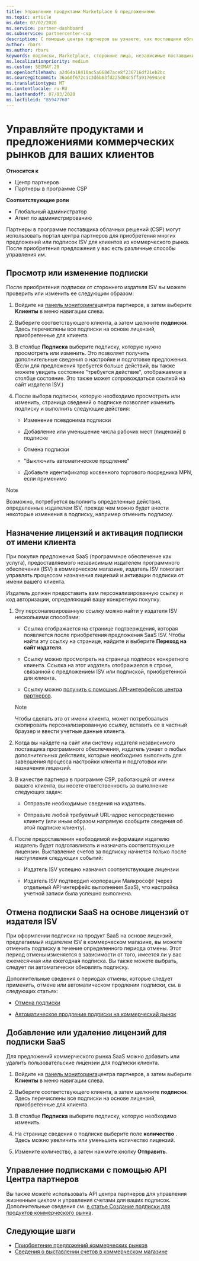 ```yaml
---
title: Управление продуктами Marketplace & предложениями
ms.topic: article
ms.date: 07/02/2020
ms.service: partner-dashboard
ms.subservice: partnercenter-csp
description: С помощью центра партнеров вы узнаете, как поставщики облачных решений могут управлять предложениями сторонних поставщиков программного обеспечения, приобретенными для клиентов из коммерческого рынка.
author: rbars
ms.author: rbars
keywords: подписки, Marketplace, сторонние лица, независимые поставщики программного обеспечения, предложения SaaS, программа поставщика облачных решений, управление предложением, Управление подпиской, лицензии, отмена подписки, рабочие места, отключение автоматического продления, MPN идентификатор непрямого торгового посредника
ms.localizationpriority: medium
ms.custom: SEOMAY.20
ms.openlocfilehash: a2d64a18410ac5a668d7ace8f236716df21eb2bc
ms.sourcegitcommit: 36a60f672c1c3d6b63fd225d04c5ffa917694ae0
ms.translationtype: MT
ms.contentlocale: ru-RU
ms.lasthandoff: 07/03/2020
ms.locfileid: "85947760"
---
```

# <a name="manage-commercial-marketplace-products-and-offers-for-your-customers"></a>Управляйте продуктами и предложениями коммерческих рынков для ваших клиентов

**Относится к**

- Центр партнеров
- Партнеры в программе CSP

**Соответствующие роли**

- Глобальный администратор
- Агент по администрированию

Партнеры в программе поставщика облачных решений (CSP) могут использовать портал центра партнеров для приобретения многих предложений или подписок ISV для клиентов из коммерческого рынка. После приобретения предложения у вас есть различные способы управления им.

## <a name="view-or-edit-a-subscription"></a>Просмотр или изменение подписки

После приобретения подписки от стороннего издателя ISV вы можете проверить или изменить ее следующим образом:

1. Войдите на [панель мониторинга](https://partner.microsoft.com/dashboard)центра партнеров, а затем выберите **Клиенты** в меню навигации слева.

2. Выберите соответствующего клиента, а затем щелкните **подписки**. Здесь перечислены все подписки на основе лицензий, приобретенные для клиента.

3. В столбце **Подписка** выберите подписку, которую нужно просмотреть или изменить. Это позволяет получить дополнительные сведения о настройке и подготовке предложения. (Если для предложения требуется больше действий, вы также можете увидеть состояние "требуется действие", отображаемое в столбце состояние. Это также может сопровождаться ссылкой на сайт издателя ISV.)

4. После выбора подписки, которую необходимо просмотреть или изменить, страница сведений о подписке позволяет изменить подписку и выполнить следующие действия:

    - Изменение псевдонима подписки

    - Добавление или уменьшение числа рабочих мест (лицензий) в подписке

    - Отмена подписки

    - "Выключить автоматическое продление"

    - Добавьте идентификатор косвенного торгового посредника MPN, если применимо

> [!NOTE]
> Возможно, потребуется выполнить определенные действия, определенные издателем ISV, прежде чем можно будет внести некоторые изменения в подписку, например отменить подписку.

## <a name="assign-licenses-and-activate-a-subscription-on-behalf-of-a-customer"></a>Назначение лицензий и активация подписки от имени клиента

При покупке предложения SaaS (программное обеспечение как услуга), предоставляемого независимым издателем программного обеспечения (ISV) в коммерческом магазине, издатель ISV помогает управлять процессом назначения лицензий и активации подписки от имени вашего клиента.

Издатель должен предоставить вам персонализированную ссылку и код авторизации, определяющий вашу конкретную покупку.

1. Эту персонализированную ссылку можно найти у издателя ISV несколькими способами:

   - Ссылка отображается на странице подтверждения, которая появляется после приобретения предложения SaaS ISV. Чтобы найти эту ссылку на странице, найдите и выберите **Переход на сайт издателя**.

   - Ссылку можно просмотреть на странице подписок конкретного клиента. Ссылка на этот издатель отображается в строке, связанной с предложением ISV или подпиской, приобретенной для клиента.

   - Ссылку можно [получить с помощью API-интерфейсов центра партнеров](https://docs.microsoft.com/partner-center/develop/get-activation-link-by-order-line-item).

   > [!NOTE]
   > Чтобы сделать это от имени клиента, может потребоваться скопировать персонализированную ссылку, вставить ее в частный браузер и ввести учетные данные клиента.

2. Когда вы найдете на сайт или систему издателя независимого поставщика программного обеспечения, издатель узнает о любых дополнительных действиях, которые необходимо выполнить для завершения процесса настройки клиента и подготовки или назначения лицензий.

3. В качестве партнера в программе CSP, работающей от имени вашего клиента, вы несете ответственность за выполнение следующих задач:

    - Отправьте необходимые сведения на издатель.

    - Отправьте любой требуемый URL-адрес непосредственно клиенту (или иным образом напрямую сообщите сведения об этой подписке клиенту).

4. После предоставления необходимой информации издателю издатель будет подготавливать и назначать соответствующие лицензии. Выставление счетов за подписку начнется только после наступления следующих событий:

    - Издатель ISV успешно назначил соответствующие лицензии

    - Издатель ISV подтвердил корпорации Майкрософт (через отдельный API-интерфейс выполнения SaaS), что настройка учетной записи была успешно выполнена.

## <a name="cancel-a-license-based-saas-subscription-from-an-isv-publisher"></a>Отмена подписки SaaS на основе лицензий от издателя ISV

При оформлении подписки на продукт SaaS на основе лицензий, предлагаемый издателем ISV в коммерческом магазине, вы можете отменить подписку в течение определенного периода отмены. Этот период отмены изменяется в зависимости от того, имеется ли у вас ежемесячная или ежегодная подписка. Вы также можете выбрать, следует ли автоматически обновлять подписку.

Дополнительные сведения о периодах отмены, которые следует применить, отмене или автоматическом продлении подписки, см. в следующих статьях:

- [Отмена подписки](create-a-new-subscription.md#cancel-a-subscription)

- [Автоматическое продление подписки на коммерческий рынок](create-a-new-subscription.md#choose-whether-to-automatically-renew-a-commercial-marketplace-subscription)

## <a name="add-or-remove-licenses-for-a-saas-subscription"></a>Добавление или удаление лицензий для подписки SaaS

Для предложений коммерческого рынка SaaS можно добавить или удалить пользовательские лицензии для подписки клиента.

1. Войдите на [панель мониторинга](https://partner.microsoft.com/dashboard)центра партнеров, а затем выберите **Клиенты** в меню навигации слева.

2. Выберите соответствующего клиента, а затем щелкните **подписки**. Здесь перечислены все подписки на основе лицензий, приобретенные для клиента.

3. В столбце **Подписка** выберите подписку, которую необходимо изменить.

4. На странице сведения о подписке выберите поле **количество** . Здесь можно увеличить или уменьшить количество лицензий.

5. Измените количество, а затем нажмите кнопку **Отправить**.

## <a name="manage-subscriptions-using-partner-center-apis"></a>Управление подписками с помощью API Центра партнеров

Вы также можете использовать API центра партнеров для управления жизненным циклом и управления счетами для ваших подписок. Дополнительные сведения см. [в статье Создание подписки для продуктов коммерческого рынка](https://docs.microsoft.com/partner-center/develop/create-subscription-azure-marketplace-products).

## <a name="next-steps"></a>Следующие шаги

- [Приобретение предложений коммерческих рынков](csp-commercial-marketplace-purchase.md)
- [Сведения о выставлении счетов в коммерческом магазине](csp-commercial-marketplace-billing.md)